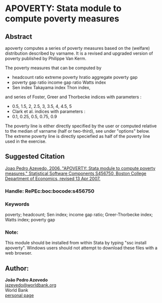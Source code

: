 # APOVERTY: Stata module to compute poverty measures


## Abstract

apoverty computes a series of poverty measures based on the (welfare) distribution described by varname. It is a revised and upgraded version of poverty published by Philippe Van Kerm.

The poverty measures that can be computed by

- headcount ratio extreme poverty hratio aggregate poverty gap
- poverty gap ratio income gap ratio Watts index
- Sen index Takayama index Thon index,

and series of Foster, Greer and Thorbecke indices with parameters :
- 0.5, 1.5, 2, 2.5, 3, 3.5, 4, 4.5, 5
- Clark et al. indices with parameters :
- 0.1, 0.25, 0.5, 0.75, 0.9

The poverty line is either directly specified by the user or computed relative to the median of varname (half or two-third), see under "options" below. The extreme poverty line is directly speciefied as half of the poverty line used in the exercise.


## Suggested Citation
[Joao Pedro Azevedo, 2006. "APOVERTY: Stata module to compute poverty measures," Statistical Software Components S456750, Boston College Department of Economics, revised 13 Apr 2007.](https://ideas.repec.org/c/boc/bocode/s456750.html)

### Handle: RePEc:boc:bocode:s456750 

### Keywords
poverty; headcount; Sen index; income gap ratio; Greer-Thorbecke index; Watts index; poverty gap

### Note: 
This module should be installed from within Stata by typing "ssc install apoverty". Windows users should not attempt to download these files with a web browser.


## Author: 

  **João Pedro Azevedo**  
  [jazevedo@worldbank.org](mailto:jazevedo@worldbank.org)  
  World Bank  
  [personal page](http://www.worldbank.org/en/about/people/j/joao-pedro-azevedo)  

